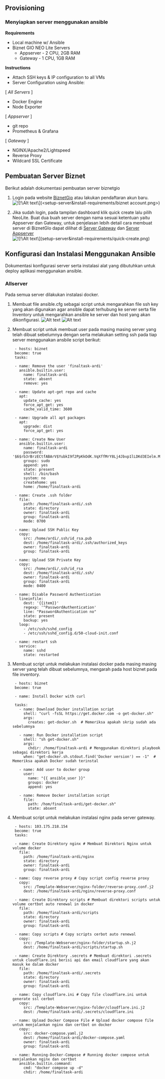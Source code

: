 ## Provisioning
### Menyiapkan server menggunakan ansible

**Requirements**
- Local machine w/ Ansible
- Biznet GIO NEO Lite Servers
  - Appserver - 2 CPU, 2GB RAM
  - Gateway - 1 CPU, 1GB RAM

**Instructions**
- Attach SSH keys & IP configuration to all VMs
- Server Configuration using Ansible:

[ *All Servers* ]
- Docker Engine
- Node Exporter

[ *Appserver* ]
  - git repo 
  - Prometheus & Grafana

[ *Gateway* ]
  - NGINX/Apache2/Lightspeed
  - Reverse Proxy
  - Wildcard SSL Certificate

## Pembuatan Server Biznet
Berikut adalah dokumentasi pembuatan server biznetgio 

1. Login pada website [BiznetGio](portal.biznetgio.com) atau lakukan pendaftaran akun baru. 
![!\[!\\[Alt text\\](<biznet account.png>)\](<setup-server&install-requirements/biznet account.png>)](<images/biznet account.png>)

2. Jika sudah login, pada tampilan dashboard klik quick create lalu pilih NeoLite. Buat dua buah server dengan nama sesuai ketentuan yaitu Appserver dan Gateway, untuk penjelasan lebih detail cara membuat server di BiznetGIo dapat dilihat di [Server Gateway](../Week-1/Day-1/setup-server.md) dan [Server Appserver](../Week-1/Day-2/setup-server.md)
![!\[!\\[Alt text\\](quick-create.png)\](setup-server&install-requirements/quick-create.png)](images/quick-create.png)

## Konfigurasi dan Instalasi Menggunakan Ansible
Dokumentasi konfigurasi server serta instalasi alat yang dibutuhkan untuk deploy aplikasi menggunakan ansible.

### Allserver
Pada semua server dilakukan instalasi docker. 

1. Membuat file ansible.cfg sebagai script untuk mengarahkan file ssh key yang akan digunakan agar ansible dapat terhubung ke server serta file Inventory untuk mengarahkan ansible ke server dan host yang akan dikonfigurasi.
   ![Alt text](images/ansible.cfg.png)
   ![Alt text](images/inventory.png)

2. Membuat script untuk membuat user pada masing masing server yang telah dibuat sebelumnya dengan serta melakukan setting ssh pada tiap server menggunakan ansbile script berikut:
   ```
    - hosts: biznet
    become: true
    tasks:

    - name: Remove the user 'finaltask-ardi'
      ansible.builtin.user:
        name: finaltask-ardi
        state: absent
        remove: yes

    - name: Update apt-get repo and cache
      apt: 
        update_cache: yes 
        force_apt_get: yes 
        cache_valid_time: 3600

    - name: Upgrade all apt packages
      apt: 
        upgrade: dist
        force_apt_get: yes

    - name: Create New User
      ansible.builtin.user:
        name: finaltask-ardi
        password: '$6$rb3rBrzECtfABArV$YubkI9f2PpKkOdK.VqXffMrY8Lj4Jbvp1lLDKd3EIelm.MhOO/dPtzQBIaJEwdOUuKKFjNczUkFozkoFJ.Q7D0'
        groups: sudo
        append: yes
        state: present
        shell: /bin/bash
        system: no 
        createhome: yes
        home: /home/finaltask-ardi

    - name: Create .ssh folder
      file:
        path: /home/finaltask-ardi/.ssh
        state: directory
        owner: finaltask-ardi
        group: finaltask-ardi
        mode: 0700
        
    - name: Upload SSH Public Key
      copy:
        src: /home/ardi/.ssh/id_rsa.pub
        dest: /home/finaltask-ardi/.ssh/authorized_keys
        owner: finaltask-ardi
        group: finaltask-ardi

    - name: Upload SSH Private Key
      copy:
        src: /home/ardi/.ssh/id_rsa
        dest: /home/finaltask-ardi/.ssh/
        owner: finaltask-ardi
        group: finaltask-ardi
        mode: 0400
    
    - name: Disable Password Authentication
      lineinfile:
        dest: '{{item}}'
        regexp: '^PasswordAuthentication'
        line: "PasswordAuthentication no"
        state: present
        backup: yes
      loop:
        - /etc/ssh/sshd_config
        - /etc/ssh/sshd_config.d/50-cloud-init.conf

    - name: restart ssh
      service:
        name: sshd
        state: restarted
   ```

3. Membuat script untuk melakukan instalasi docker pada masing masing server yang telah dibuat sebelumnya, mengarah pada host biznet pada file inventory.
   ```
    - hosts: biznet
    become: true

    - name: Install Docker with curl

    tasks:
      - name: Download Docker installation script
        shell: "curl -fsSL https://get.docker.com -o get-docker.sh"
        args:
          creates: get-docker.sh  # Memeriksa apakah skrip sudah ada sebelumnya

      - name: Run Docker installation script
        shell: "sh get-docker.sh"
        args:
          chdir: /home/finaltask-ardi # Menggunakan direktori playbook sebagai direktori kerja
        when: "get-docker.sh.stdout.find('Docker version') == -1"  # Memeriksa apakah Docker sudah terinstal

      - name: Add user to docker group
        user:
          name: "{{ ansible_user }}"
          groups: docker
          append: yes

      - name: Remove Docker installation script
        file:
          path: /hom/finaltask-ardi/get-docker.sh"
          state: absent
   ```

4. Membuat script untuk melakukan instalasi nginx pada server gateway.
   ```
    - hosts: 103.175.218.154
    become: true
    tasks:

    - name: Create Direktory nginx # Membuat Direktori Nginx untuk volume docker
      file:
        path: /home/finaltask-ardi/nginx
        state: directory
        owner: finaltask-ardi
        group: finaltask-ardi

    - name: Copy reverse proxy # Copy script config reverse proxy
      copy:
        src: /Template-Webserver/nginx-folder/reverse-proxy.conf.j2
        dest: /home/finaltask-ardi/nginx/reverse-proxy.conf

    - name: Create Direktory scripts # Membuat direktori scripts untuk volume certbot auto renewal in docker
      file:
        path: /home/finaltask-ardi/scripts
        state: directory
        owner: finaltask-ardi
        group: finaltask-ardi

    - name: Copy scripts # Copy scripts cerbot auto renewal
      copy:
        src: /Template-Webserver/nginx-folder/startup.sh.j2
        dest: /home/finaltask-ardi/scripts/startup.sh

    - name: Create Direktory .secrets # Membuat direktori .secrets untuk cloudflare.ini berisi api dan email cloudflare yang akan masuk ke dalam docker
      file:
        path: /home/finaltask-ardi/.secrets
        state: directory
        owner: finaltask-ardi
        group: finaltask-ardi

    - name: Copy cloudflare.ini # Copy file cloudflare.ini untuk generate ssl cerbot
      copy:
        src: /Template-Webserver/nginx-folder/cloudflare.ini.j2
        dest: /home/finaltask-ardi/.secrets/cloudflare.ini

    - name: Upload Docker Compose File # Upload docker compose file untuk menjalankan nginx dan certbot on docker
      copy:
        src: docker-compose.yaml.j2
        dest: /home/finaltask-ardi/docker-compose.yaml
        owner: finaltask-ardi
        group: finaltask-ardi

    - name: Running-Docker-Compose # Running docker compose untuk menjalankan nginx dan certbot
      ansible.builtin.command:
        cmd: "docker compose up -d"
        chdir: /home/finaltask-ardi
   ```
